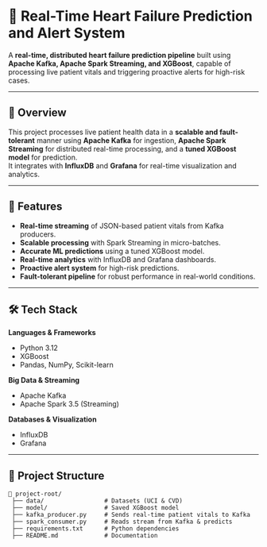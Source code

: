 # 💓 Real-Time Heart Failure Prediction and Alert System

A **real-time, distributed heart failure prediction pipeline** built using **Apache Kafka, Apache Spark Streaming, and XGBoost**, capable of processing live patient vitals and triggering proactive alerts for high-risk cases.

---

## 📌 Overview
This project processes live patient health data in a **scalable and fault-tolerant** manner using **Apache Kafka** for ingestion, **Apache Spark Streaming** for distributed real-time processing, and a **tuned XGBoost model** for prediction.  
It integrates with **InfluxDB** and **Grafana** for real-time visualization and analytics.

---

## 🚀 Features
- **Real-time streaming** of JSON-based patient vitals from Kafka producers.
- **Scalable processing** with Spark Streaming in micro-batches.
- **Accurate ML predictions** using a tuned XGBoost model.
- **Real-time analytics** with InfluxDB and Grafana dashboards.
- **Proactive alert system** for high-risk predictions.
- **Fault-tolerant pipeline** for robust performance in real-world conditions.

---

## 🛠 Tech Stack
**Languages & Frameworks**
- Python 3.12  
- XGBoost  
- Pandas, NumPy, Scikit-learn  

**Big Data & Streaming**
- Apache Kafka  
- Apache Spark 3.5 (Streaming)  

**Databases & Visualization**
- InfluxDB  
- Grafana  

---

## 📂 Project Structure
```plaintext
📁 project-root/
 ├── data/                 # Datasets (UCI & CVD)
 ├── model/                # Saved XGBoost model
 ├── kafka_producer.py     # Sends real-time patient vitals to Kafka
 ├── spark_consumer.py     # Reads stream from Kafka & predicts
 ├── requirements.txt      # Python dependencies
 ├── README.md             # Documentation
